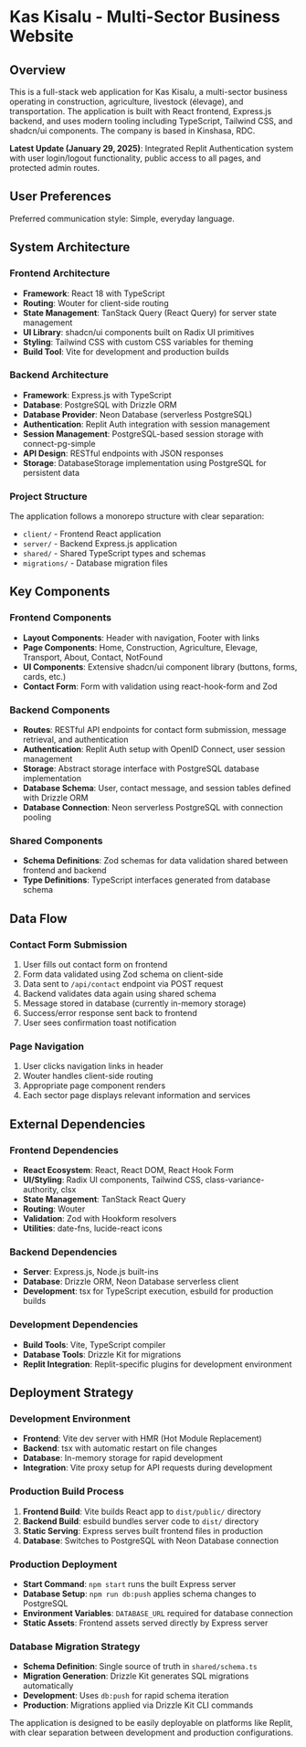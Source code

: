 # Kas Kisalu - Multi-Sector Business Website

## Overview

This is a full-stack web application for Kas Kisalu, a multi-sector business operating in construction, agriculture, livestock (élevage), and transportation. The application is built with React frontend, Express.js backend, and uses modern tooling including TypeScript, Tailwind CSS, and shadcn/ui components. The company is based in Kinshasa, RDC.

**Latest Update (January 29, 2025)**: Integrated Replit Authentication system with user login/logout functionality, public access to all pages, and protected admin routes.

## User Preferences

Preferred communication style: Simple, everyday language.

## System Architecture

### Frontend Architecture
- **Framework**: React 18 with TypeScript
- **Routing**: Wouter for client-side routing
- **State Management**: TanStack Query (React Query) for server state management
- **UI Library**: shadcn/ui components built on Radix UI primitives
- **Styling**: Tailwind CSS with custom CSS variables for theming
- **Build Tool**: Vite for development and production builds

### Backend Architecture
- **Framework**: Express.js with TypeScript
- **Database**: PostgreSQL with Drizzle ORM
- **Database Provider**: Neon Database (serverless PostgreSQL)
- **Authentication**: Replit Auth integration with session management
- **Session Management**: PostgreSQL-based session storage with connect-pg-simple
- **API Design**: RESTful endpoints with JSON responses
- **Storage**: DatabaseStorage implementation using PostgreSQL for persistent data

### Project Structure
The application follows a monorepo structure with clear separation:
- `client/` - Frontend React application
- `server/` - Backend Express.js application  
- `shared/` - Shared TypeScript types and schemas
- `migrations/` - Database migration files

## Key Components

### Frontend Components
- **Layout Components**: Header with navigation, Footer with links
- **Page Components**: Home, Construction, Agriculture, Elevage, Transport, About, Contact, NotFound
- **UI Components**: Extensive shadcn/ui component library (buttons, forms, cards, etc.)
- **Contact Form**: Form with validation using react-hook-form and Zod

### Backend Components
- **Routes**: RESTful API endpoints for contact form submission, message retrieval, and authentication
- **Authentication**: Replit Auth setup with OpenID Connect, user session management
- **Storage**: Abstract storage interface with PostgreSQL database implementation
- **Database Schema**: User, contact message, and session tables defined with Drizzle ORM
- **Database Connection**: Neon serverless PostgreSQL with connection pooling

### Shared Components
- **Schema Definitions**: Zod schemas for data validation shared between frontend and backend
- **Type Definitions**: TypeScript interfaces generated from database schema

## Data Flow

### Contact Form Submission
1. User fills out contact form on frontend
2. Form data validated using Zod schema on client-side
3. Data sent to `/api/contact` endpoint via POST request
4. Backend validates data again using shared schema
5. Message stored in database (currently in-memory storage)
6. Success/error response sent back to frontend
7. User sees confirmation toast notification

### Page Navigation
1. User clicks navigation links in header
2. Wouter handles client-side routing
3. Appropriate page component renders
4. Each sector page displays relevant information and services

## External Dependencies

### Frontend Dependencies
- **React Ecosystem**: React, React DOM, React Hook Form
- **UI/Styling**: Radix UI components, Tailwind CSS, class-variance-authority, clsx
- **State Management**: TanStack React Query
- **Routing**: Wouter
- **Validation**: Zod with Hookform resolvers
- **Utilities**: date-fns, lucide-react icons

### Backend Dependencies  
- **Server**: Express.js, Node.js built-ins
- **Database**: Drizzle ORM, Neon Database serverless client
- **Development**: tsx for TypeScript execution, esbuild for production builds

### Development Dependencies
- **Build Tools**: Vite, TypeScript compiler
- **Database Tools**: Drizzle Kit for migrations
- **Replit Integration**: Replit-specific plugins for development environment

## Deployment Strategy

### Development Environment
- **Frontend**: Vite dev server with HMR (Hot Module Replacement)
- **Backend**: tsx with automatic restart on file changes
- **Database**: In-memory storage for rapid development
- **Integration**: Vite proxy setup for API requests during development

### Production Build Process
1. **Frontend Build**: Vite builds React app to `dist/public/` directory
2. **Backend Build**: esbuild bundles server code to `dist/` directory  
3. **Static Serving**: Express serves built frontend files in production
4. **Database**: Switches to PostgreSQL with Neon Database connection

### Production Deployment
- **Start Command**: `npm start` runs the built Express server
- **Database Setup**: `npm run db:push` applies schema changes to PostgreSQL
- **Environment Variables**: `DATABASE_URL` required for database connection
- **Static Assets**: Frontend assets served directly by Express server

### Database Migration Strategy
- **Schema Definition**: Single source of truth in `shared/schema.ts`
- **Migration Generation**: Drizzle Kit generates SQL migrations automatically
- **Development**: Uses `db:push` for rapid schema iteration
- **Production**: Migrations applied via Drizzle Kit CLI commands

The application is designed to be easily deployable on platforms like Replit, with clear separation between development and production configurations.